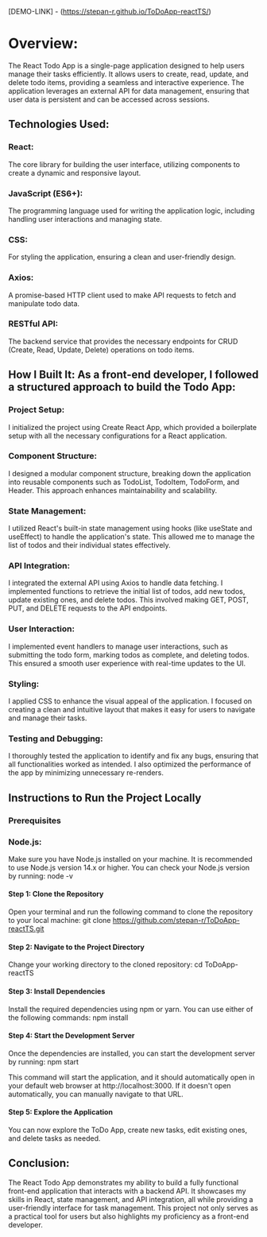 [DEMO-LINK] - (https://stepan-r.github.io/ToDoApp-reactTS/)

# Overview: 
  The React Todo App is a single-page application designed to help users manage their tasks efficiently. It allows users to create, read, update, and delete todo items, providing a seamless and interactive experience. The application leverages an external API for data management, ensuring that user data is persistent and can be accessed across sessions.

## Technologies Used:

### React: 
  The core library for building the user interface, utilizing components to create a dynamic and responsive layout.

### JavaScript (ES6+): 
  The programming language used for writing the application logic, including handling user interactions and managing state.

### CSS: 
  For styling the application, ensuring a clean and user-friendly design.

### Axios: 
  A promise-based HTTP client used to make API requests to fetch and manipulate todo data.

### RESTful API: 
  The backend service that provides the necessary endpoints for CRUD (Create, Read, Update, Delete) operations on todo items.


## How I Built It: As a front-end developer, I followed a structured approach to build the Todo App:

### Project Setup: 
  I initialized the project using Create React App, which provided a boilerplate setup with all the necessary configurations for a React application.

### Component Structure: 
  I designed a modular component structure, breaking down the application into reusable components such as TodoList, TodoItem, TodoForm, and Header. This approach enhances maintainability and scalability.

### State Management: 
  I utilized React's built-in state management using hooks (like useState and useEffect) to handle the application's state. This allowed me to manage the list of todos and their individual states effectively.

### API Integration: 
  I integrated the external API using Axios to handle data fetching. I implemented functions to retrieve the initial list of todos, add new todos, update existing ones, and delete todos. This involved making GET, POST, PUT, and DELETE requests to the API endpoints.

### User Interaction: 
  I implemented event handlers to manage user interactions, such as submitting the todo form, marking todos as complete, and deleting todos. This ensured a smooth user experience with real-time updates to the UI.

### Styling: 
  I applied CSS to enhance the visual appeal of the application. I focused on creating a clean and intuitive layout that makes it easy for users to navigate and manage their tasks.

### Testing and Debugging: 
  I thoroughly tested the application to identify and fix any bugs, ensuring that all functionalities worked as intended. I also optimized the performance of the app by minimizing unnecessary re-renders.


## Instructions to Run the Project Locally

### Prerequisites
### Node.js: 
  Make sure you have Node.js installed on your machine. It is recommended to use Node.js version 14.x or higher. You can check your Node.js version by running: node -v

#### Step 1: Clone the Repository
  Open your terminal and run the following command to clone the repository to your local machine: 
  git clone https://github.com/stepan-r/ToDoApp-reactTS.git

#### Step 2: Navigate to the Project Directory
  Change your working directory to the cloned repository: 
  cd ToDoApp-reactTS

#### Step 3: Install Dependencies
  Install the required dependencies using npm or yarn. You can use either of the following commands:
  npm install

#### Step 4: Start the Development Server
  Once the dependencies are installed, you can start the development server by running:
  npm start

  This command will start the application, and it should automatically open in your default web browser at http://localhost:3000. If it doesn't open automatically, you can manually navigate to that URL.

#### Step 5: Explore the Application
  You can now explore the ToDo App, create new tasks, edit existing ones, and delete tasks as needed.

## Conclusion: 
  The React Todo App demonstrates my ability to build a fully functional front-end application that interacts with a backend API. It showcases my skills in React, state management, and API integration, all while providing a user-friendly interface for task management. This project not only serves as a practical tool for users but also highlights my proficiency as a front-end developer.
